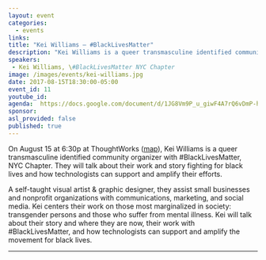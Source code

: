 ```yaml
---
layout: event
categories:
  - events
links:
title: "Kei Williams – #BlackLivesMatter"
description: "Kei Williams is a queer transmasculine identified community organizer with #BlackLivesMatter, NYC Chapter. They will talk about their work and story fighting for black lives and how technologists can support and amplify their efforts."
speakers:
 - Kei Williams, \#BlackLivesMatter NYC Chapter
image: /images/events/kei-williams.jpg
date: 2017-08-15T18:30:00-05:00
event_id: 11
youtube_id:
agenda:  https://docs.google.com/document/d/1JG8Vm9P_u_giwF4A7rQ6vDmP-hYSzvEtKS7AA2uKp0Q/edit#
sponsor:
asl_provided: false
published: true
---
```


On August 15 at 6:30p at ThoughtWorks ([map](https://goo.gl/maps/jDB4sE59mk92)), Kei Williams is a queer transmasculine identified community organizer with #BlackLivesMatter, NYC Chapter. They will talk about their work and story fighting for black lives and how technologists can support and amplify their efforts.

A self-taught visual artist & graphic designer, they assist small businesses and nonprofit organizations with communications, marketing, and social media. Kei centers their work on those most marginalized in society: transgender persons and those who suffer from mental illness. Kei will talk about their story and where they are now, their work with #BlackLivesMatter, and how technologists can support and amplify the movement for black lives.

<hr/>
